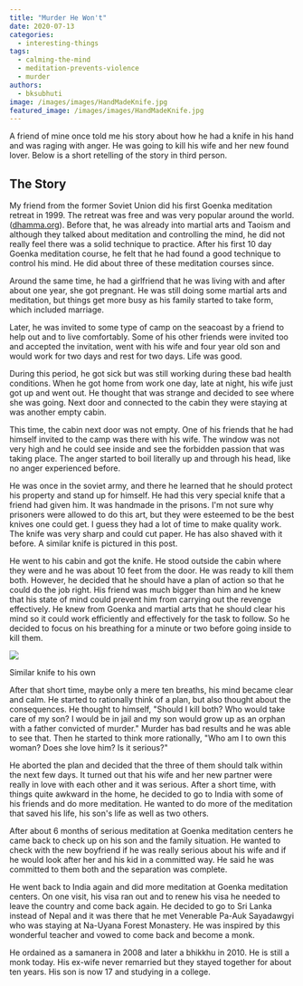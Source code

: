 ```yaml
---
title: "Murder He Won't"
date: 2020-07-13
categories: 
  - interesting-things
tags: 
  - calming-the-mind
  - meditation-prevents-violence
  - murder
authors: 
  - bksubhuti
image: /images/images/HandMadeKnife.jpg
featured_image: /images/images/HandMadeKnife.jpg
---
```


A friend of mine once told me his story about how he had a knife in his hand and was raging with anger. He was going to kill his wife and her new found lover. Below is a short retelling of the story in third person.

## The Story

My friend from the former Soviet Union did his first Goenka meditation retreat in 1999. The retreat was free and was very popular around the world. ([dhamma.org](http://dhamma.org)). Before that, he was already into martial arts and Taoism and although they talked about meditation and controlling the mind, he did not really feel there was a solid technique to practice. After his first 10 day Goenka meditation course, he felt that he had found a good technique to control his mind. He did about three of these meditation courses since.

Around the same time, he had a girlfriend that he was living with and after about one year, she got pregnant. He was still doing some martial arts and meditation, but things get more busy as his family started to take form, which included marriage.

Later, he was invited to some type of camp on the seacoast by a friend to help out and to live comfortably. Some of his other friends were invited too and accepted the invitation, went with his wife and four year old son and would work for two days and rest for two days. Life was good.

During this period, he got sick but was still working during these bad health conditions. When he got home from work one day, late at night, his wife just got up and went out. He thought that was strange and decided to see where she was going. Next door and connected to the cabin they were staying at was another empty cabin.

This time, the cabin next door was not empty. One of his friends that he had himself invited to the camp was there with his wife. The window was not very high and he could see inside and see the forbidden passion that was taking place. The anger started to boil literally up and through his head, like no anger experienced before.

He was once in the soviet army, and there he learned that he should protect his property and stand up for himself. He had this very special knife that a friend had given him. It was handmade in the prisons. I'm not sure why prisoners were allowed to do this art, but they were esteemed to be the best knives one could get. I guess they had a lot of time to make quality work. The knife was very sharp and could cut paper. He has also shaved with it before. A similar knife is pictured in this post.

He went to his cabin and got the knife. He stood outside the cabin where they were and he was about 10 feet from the door. He was ready to kill them both. However, he decided that he should have a plan of action so that he could do the job right. His friend was much bigger than him and he knew that his state of mind could prevent him from carrying out the revenge effectively. He knew from Goenka and martial arts that he should clear his mind so it could work efficiently and effectively for the task to follow. So he decided to focus on his breathing for a minute or two before going inside to kill them.

![](/images/HandMadeKnife.jpg)

Similar knife to his own

After that short time, maybe only a mere ten breaths, his mind became clear and calm. He started to rationally think of a plan, but also thought about the consequences. He thought to himself, "Should I kill both? Who would take care of my son? I would be in jail and my son would grow up as an orphan with a father convicted of murder." Murder has bad results and he was able to see that. Then he started to think more rationally, "Who am I to own this woman? Does she love him? Is it serious?"

He aborted the plan and decided that the three of them should talk within the next few days. It turned out that his wife and her new partner were really in love with each other and it was serious. After a short time, with things quite awkward in the home, he decided to go to India with some of his friends and do more meditation. He wanted to do more of the meditation that saved his life, his son's life as well as two others.

After about 6 months of serious meditation at Goenka meditation centers he came back to check up on his son and the family situation. He wanted to check with the new boyfriend if he was really serious about his wife and if he would look after her and his kid in a committed way. He said he was committed to them both and the separation was complete.

He went back to India again and did more meditation at Goenka meditation centers. On one visit, his visa ran out and to renew his visa he needed to leave the country and come back again. He decided to go to Sri Lanka instead of Nepal and it was there that he met Venerable Pa-Auk Sayadawgyi who was staying at Na-Uyana Forest Monastery. He was inspired by this wonderful teacher and vowed to come back and become a monk.

He ordained as a samanera in 2008 and later a bhikkhu in 2010. He is still a monk today. His ex-wife never remarried but they stayed together for about ten years. His son is now 17 and studying in a college.